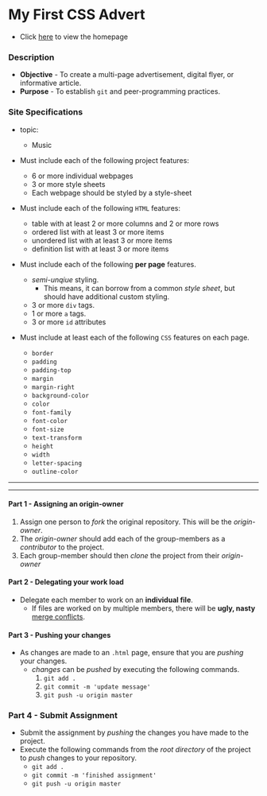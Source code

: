 # My First CSS Advert
* Click [here](./Main-Page/index.html) to view the homepage
### Description
* **Objective** - To create a multi-page advertisement, digital flyer, or informative article.
* **Purpose** - To establish `git` and peer-programming practices.

### Site Specifications

* topic:
    * Music
* Must include each of the following project features:
    * 6 or more individual webpages
    * 3 or more style sheets
    * Each webpage should be styled by a style-sheet

* Must include each of the following `HTML` features:
    * table with at least 2 or more columns and 2 or more rows
    * ordered list with at least 3 or more items
    * unordered list with at least 3 or more items
    * definition list with at least 3 or more items

* Must include each of the following **per page** features.
    * _semi-unqiue_ styling.
	    * This means, it can borrow from a common _style sheet_, but should have additional custom styling.
    * 3 or more `div` tags.
    * 1 or more `a` tags.
    * 3 or more `id` attributes
    
    


* Must include at least each of the following `CSS` features on each page.
    * `border`
    * `padding`
    * `padding-top`
    * `margin`
    * `margin-right`
    * `background-color`
    * `color`
    * `font-family`
    * `font-color`
    * `font-size`
    * `text-transform`
    * `height`
    * `width`
    * `letter-spacing`
    * `outline-color`





<hr><hr>

#### Part 1 - Assigning an origin-owner
1. Assign one person to _fork_ the original repository. This will be the _origin-owner_.
2. The _origin-owner_ should add each of the group-members as a _contributor_ to the project.
3. Each group-member should then _clone_ the project from their _origin-owner_


#### Part 2 - Delegating your work load
* Delegate each member to work on an **individual file**.
    * If files are worked on by multiple members, there will be **ugly, nasty** [merge conflicts](https://help.github.com/en/articles/about-merge-conflicts).

#### Part 3 - Pushing your changes
* As changes are made to an `.html` page, ensure that you are _pushing_ your changes.
	* _changes_ can be _pushed_ by executing the following commands.
		1. `git add .`
		2. `git commit -m 'update message'`
		3. `git push -u origin master` 

### Part 4 - Submit Assignment
* Submit the assignment by _pushing_ the changes you have made to the project.
* Execute the following commands from the _root directory_ of the project to _push_ changes to your repository.
    * `git add .`
    * `git commit -m 'finished assignment'`
    * `git push -u origin master`
